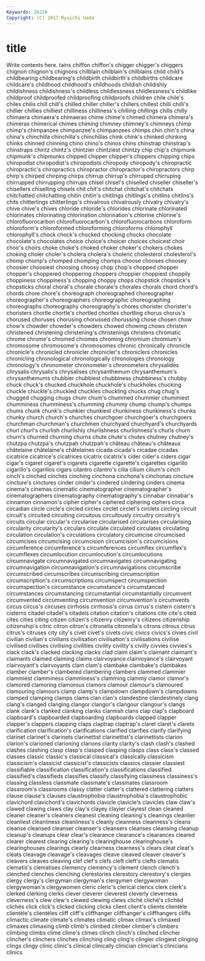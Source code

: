 ```yaml
---
Keywords: 26226 
Copyright: (C) 2017 Ryuichi Ueda
---
```


# title

Write contents here.
tains chiffon chiffon's chigger chigger's chiggers chignon
chignon's chignons chilblain chilblain's chilblains child child's childbearing childbearing's childbirth
childbirth's childbirths childcare childcare's childhood childhood's childhoods childish childishly childishness
childishness's childless childlessness childlessness's childlike childproof childproofed childproofing childproofs children
chile chile's chiles chilis chill chill's chilled chiller chiller's chillers
chillest chilli chilli's chillier chillies chilliest chilliness chilliness's chilling chillings
chills chilly chimaera chimaera's chimaeras chime chime's chimed chimera chimera's
chimeras chimerical chimes chiming chimney chimney's chimneys chimp chimp's chimpanzee
chimpanzee's chimpanzees chimps chin chin's china china's chinchilla chinchilla's chinchillas
chink chink's chinked chinking chinks chinned chinning chino chino's chinos
chins chinstrap chinstrap's chinstraps chintz chintz's chintzier chintziest chintzy chip
chip's chipmunk chipmunk's chipmunks chipped chipper chipper's chippers chipping chips
chiropodist chiropodist's chiropodists chiropody chiropody's chiropractic chiropractic's chiropractics chiropractor chiropractor's
chiropractors chirp chirp's chirped chirping chirps chirrup chirrup's chirruped chirruping
chirrupped chirrupping chirrups chisel chisel's chiselled chiseller chiseller's chisellers chiselling
chisels chit chit's chitchat chitchat's chitchats chitchatted chitchatting chitin chitin's
chitlings chitlings's chitlins chitlins's chits chitterlings chitterlings's chivalrous chivalrously chivalry
chivalry's chive chive's chives chloride chloride's chlorides chlorinate chlorinated chlorinates
chlorinating chlorination chlorination's chlorine chlorine's chlorofluorocarbon chlorofluorocarbon's chlorofluorocarbons chloroform chloroform's
chloroformed chloroforming chloroforms chlorophyll chlorophyll's chock chock's chocked chocking chocks
chocolate chocolate's chocolates choice choice's choicer choices choicest choir choir's
choirs choke choke's choked choker choker's chokers chokes choking choler
choler's cholera cholera's choleric cholesterol cholesterol's chomp chomp's chomped chomping
chomps choose chooses choosey choosier choosiest choosing choosy chop chop's
chopped chopper chopper's choppered choppering choppers choppier choppiest choppily choppiness
choppiness's chopping choppy chops chopstick chopstick's chopsticks choral choral's chorale
chorale's chorales chorals chord chord's chords chore chore's choreograph choreographed
choreographer choreographer's choreographers choreographic choreographing choreographs choreography choreography's chores chorister
chorister's choristers chortle chortle's chortled chortles chortling chorus chorus's chorused
choruses chorusing chorussed chorussing chose chosen chow chow's chowder chowder's
chowders chowed chowing chows christen christened christening christening's christenings christens
chromatic chrome chrome's chromed chromes chroming chromium chromium's chromosome chromosome's
chromosomes chronic chronically chronicle chronicle's chronicled chronicler chronicler's chroniclers chronicles
chronicling chronological chronologically chronologies chronology chronology's chronometer chronometer's chronometers chrysalides
chrysalis chrysalis's chrysalises chrysanthemum chrysanthemum's chrysanthemums chubbier chubbiest chubbiness chubbiness's
chubby chuck chuck's chucked chuckhole chuckhole's chuckholes chucking chuckle chuckle's
chuckled chuckles chuckling chucks chug chug's chugged chugging chugs chum
chum's chummed chummier chummiest chumminess chumminess's chumming chummy chump chump's
chumps chums chunk chunk's chunkier chunkiest chunkiness chunkiness's chunks chunky
church church's churches churchgoer churchgoer's churchgoers churchman churchman's churchmen churchyard
churchyard's churchyards churl churl's churlish churlishly churlishness churlishness's churls churn
churn's churned churning churns chute chute's chutes chutney chutney's chutzpa
chutzpa's chutzpah chutzpah's château château's châteaux châtelaine châtelaine's châtelaines cicada
cicada's cicadae cicadas cicatrice cicatrice's cicatrices cicatrix cicatrix's cider cider's
ciders cigar cigar's cigaret cigaret's cigarets cigarette cigarette's cigarettes cigarillo
cigarillo's cigarillos cigars cilantro cilantro's cilia cilium cilium's cinch cinch's
cinched cinches cinching cinchona cinchona's cinchonas cincture cincture's cinctures cinder
cinder's cindered cindering cinders cinema cinema's cinemas cinematic cinematographer cinematographer's
cinematographers cinematography cinematography's cinnabar cinnabar's cinnamon cinnamon's cipher cipher's ciphered
ciphering ciphers circa circadian circle circle's circled circles circlet circlet's
circlets circling circuit circuit's circuited circuiting circuitous circuitously circuitry circuitry's
circuits circular circular's circularise circularised circularises circularising circularity circularity's circulars
circulate circulated circulates circulating circulation circulation's circulations circulatory circumcise circumcised
circumcises circumcising circumcision circumcision's circumcisions circumference circumference's circumferences circumflex circumflex's
circumflexes circumlocution circumlocution's circumlocutions circumnavigate circumnavigated circumnavigates circumnavigating circumnavigation circumnavigation's
circumnavigations circumscribe circumscribed circumscribes circumscribing circumscription circumscription's circumscriptions circumspect circumspection
circumspection's circumstance circumstance's circumstanced circumstances circumstancing circumstantial circumstantially circumvent circumvented
circumventing circumvention circumvention's circumvents circus circus's circuses cirrhosis cirrhosis's cirrus
cirrus's cistern cistern's cisterns citadel citadel's citadels citation citation's citations
cite cite's cited cites cities citing citizen citizen's citizenry citizenry's
citizens citizenship citizenship's citric citron citron's citronella citronella's citrons citrous
citrus citrus's citruses city city's civet civet's civets civic civics
civics's civies civil civilian civilian's civilians civilisation civilisation's civilisations civilise
civilised civilises civilising civilities civility civility's civilly civvies civvies's clack
clack's clacked clacking clacks clad claim claim's claimant claimant's claimants
claimed claiming claims clairvoyance clairvoyance's clairvoyant clairvoyant's clairvoyants clam clam's
clambake clambake's clambakes clamber clamber's clambered clambering clambers clammed clammier
clammiest clamminess clamminess's clamming clammy clamor clamor's clamored clamoring clamorous
clamors clamour clamour's clamoured clamouring clamours clamp clamp's clampdown clampdown's
clampdowns clamped clamping clamps clams clan clan's clandestine clandestinely clang
clang's clanged clanging clangor clangor's clangour clangour's clangs clank clank's
clanked clanking clanks clannish clans clap clap's clapboard clapboard's clapboarded
clapboarding clapboards clapped clapper clapper's clappers clapping claps claptrap claptrap's
claret claret's clarets clarification clarification's clarifications clarified clarifies clarify clarifying
clarinet clarinet's clarinets clarinettist clarinettist's clarinettists clarion clarion's clarioned clarioning
clarions clarity clarity's clash clash's clashed clashes clashing clasp clasp's
clasped clasping clasps class class's classed classes classic classic's classical
classical's classically classicism classicism's classicist classicist's classicists classics classier classiest
classifiable classification classification's classifications classified classified's classifieds classifies classify classifying
classiness classiness's classing classless classmate classmate's classmates classroom classroom's classrooms
classy clatter clatter's clattered clattering clatters clause clause's clauses claustrophobia
claustrophobia's claustrophobic clavichord clavichord's clavichords clavicle clavicle's clavicles claw claw's
clawed clawing claws clay clay's clayey clayier clayiest clean cleaned
cleaner cleaner's cleaners cleanest cleaning cleaning's cleanings cleanlier cleanliest cleanliness
cleanliness's cleanly cleanness cleanness's cleans cleanse cleansed cleanser cleanser's cleansers
cleanses cleansing cleanup cleanup's cleanups clear clear's clearance clearance's clearances
cleared clearer clearest clearing clearing's clearinghouse clearinghouse's clearinghouses clearings clearly
clearness clearness's clears cleat cleat's cleats cleavage cleavage's cleavages cleave
cleaved cleaver cleaver's cleavers cleaves cleaving clef clef's clefs cleft
cleft's clefts clematis clematis's clematises clemency clemency's clement clench clench's
clenched clenches clenching clerestories clerestory clerestory's clergies clergy clergy's clergyman
clergyman's clergymen clergywoman clergywoman's clergywomen cleric cleric's clerical clerics clerk
clerk's clerked clerking clerks clever cleverer cleverest cleverly cleverness cleverness's
clew clew's clewed clewing clews cliché cliché's clichéd clichés click
click's clicked clicking clicks client client's clients clientèle clientèle's clientèles
cliff cliff's cliffhanger cliffhanger's cliffhangers cliffs climactic climate climate's climates
climatic climax climax's climaxed climaxes climaxing climb climb's climbed climber
climber's climbers climbing climbs clime clime's climes clinch clinch's clinched
clincher clincher's clinchers clinches clinching cling cling's clingier clingiest clinging
clings clingy clinic clinic's clinical clinically clinician clinician's clinicians clinics
